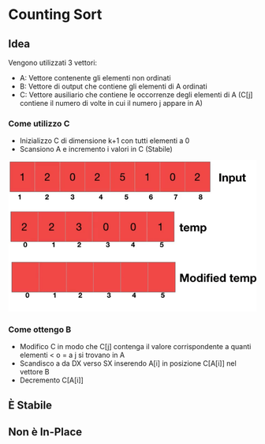 # Counting Sort
## Idea
Vengono utilizzati 3 vettori:
- A: Vettore contenente gli elementi non ordinati
- B: Vettore di output che contiene gli elementi di A ordinati
- C: Vettore ausiliario che contiene le occorrenze degli elementi di A (C[j] contiene il numero di volte in cui il numero j appare in A)

### Come utilizzo C
- Inizializzo C di dimensione k+1 con tutti elementi a 0
- Scansiono A e incremento i valori in C (Stabile)

![CountingSort.gif](CountingSort.gif)

### Come ottengo B
- Modifico C in modo che C[j] contenga il valore corrispondente a quanti elementi < o = a j si trovano in A
- Scandisco a da DX verso SX inserendo A[i] in posizione C[A[i]] nel vettore B
- Decremento C[A[i]]

## È Stabile
## Non è In-Place

